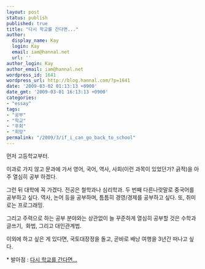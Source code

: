 ```yaml
---
layout: post
status: publish
published: true
title: "다시 학교를 간다면..."
author:
  display_name: Kay
  login: Kay
  email: iam@hannal.net
  url: ''
author_login: Kay
author_email: iam@hannal.net
wordpress_id: 1641
wordpress_url: http://blog.hannal.com/?p=1641
date: '2009-03-02 01:13:13 +0900'
date_gmt: '2009-03-01 16:13:13 +0900'
categories:
- "essay"
tags:
- "공부"
- "학교"
- "후회"
- "희망"
permalink: "/2009/3/if_i_can_go_back_to_school"
---
```

<p>먼저 고등학교부터.</p>
<p>이과로 가지 않고 문과에 가서 영어, 국어, 역사, 사회(이런 과목이 있었던가? 긁적)을 아주 열심히 공부 하겠다.</p>
<p>그런 뒤 대학에 꼭 가겠다. 전공은 철학과나 심리학과. 두 번째 다른나랏말로 중국어를 공부하고 싶다. 역사, 논어 등을 공부하며, 틈틈히 경영/경제를 공부하고 싶다. 또, 취미로는 프로그래밍.</p>
<p>그리고 주력으로 하는 공부 분야와는 상관없이 늘 꾸준하게 열심히 공부할 것은 수학과 글쓰기,  화법, 그리고 대인관계법.</p>
<p>이외에 하고 싶은 게 있다면, 국토대장정을 돌고, 곧바로 배낭 여행을 3년간 떠나고 싶다.</p>
<p>* 발아점 : <a rel="bookmark" href="http://moreover.co.kr/2460591"><span class="entry-title">다시 학교를 간다면...</span></a></p>
